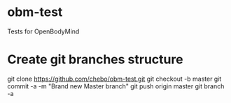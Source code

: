# obm-test
Tests for OpenBodyMind

# Create git branches structure
git clone https://github.com/chebo/obm-test.git
git checkout -b master
git commit -a -m "Brand new Master branch"
git push origin master
git branch -a
